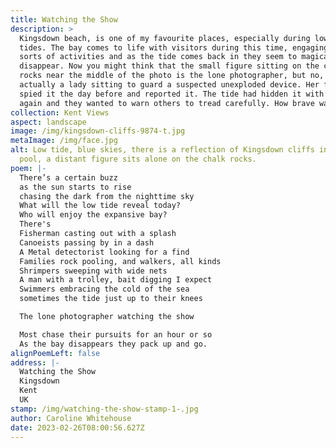 ```yaml
---
title: Watching the Show
description: >
  Kingsdown beach, is one of my favourite places, especially during low spring
  tides. The bay comes to life with visitors during this time, engaging in all
  sorts of activities and as the tide comes back in they seem to magically
  disappear. Now you might think that the small figure sitting on the chalk
  rocks near the middle of the photo is the lone photographer, but no, it was
  actually a lady sitting to guard a suspected unexploded device. Her friend had
  spied it the day before and reported it. The tide had hidden it with sand
  again and they wanted to warn others to tread carefully. How brave was that?
collection: Kent Views
aspect: landscape
image: /img/kingsdown-cliffs-9874-t.jpg
metaImage: /img/face.jpg
alt: Low tide, blue skies, there is a reflection of Kingsdown cliffs in a rock
  pool, a distant figure sits alone on the chalk rocks.
poem: |-
  There’s a certain buzz
  as the sun starts to rise 
  chasing the dark from the nighttime sky
  What will the low tide reveal today?
  Who will enjoy the expansive bay?
  There's
  Fisherman casting out with a splash
  Canoeists passing by in a dash
  A Metal detectorist looking for a find
  Families rock pooling, and walkers, all kinds
  Shrimpers sweeping with wide nets
  A man with a trolley, bait digging I expect
  Swimmers embracing the cold of the sea
  sometimes the tide just up to their knees

  The lone photographer watching the show

  Most chase their pursuits for an hour or so
  As the bay disappears they pack up and go.
alignPoemLeft: false
address: |-
  Watching the Show
  Kingsdown
  Kent
  UK
stamp: /img/watching-the-show-stamp-1-.jpg
author: Caroline Whitehouse
date: 2023-02-26T08:00:56.627Z
---
```

